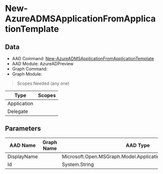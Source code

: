 # New-AzureADMSApplicationFromApplicationTemplate

## Data

+ AAD Command: [New-AzureADMSApplicationFromApplicationTemplate](https://docs.microsoft.com/en-us/powershell/module/AzureAD/New-AzureADMSApplicationFromApplicationTemplate?view=azureadps-2.0-preview)
+ AAD Module: AzureADPreview
+ Graph Command: 
+ Graph Module: 

> Scopes Needed (any one)

|Type|Scopes|
|---|---|
|Application||
|Delegate||

## Parameters

|AAD Name|Graph Name|AAD Type|Graph Type|Infos|
|---|---|---|---|---|
|DisplayName||Microsoft.Open.MSGraph.Model.ApplicationTemplateDisplayName|||
|Id||System.String|||

